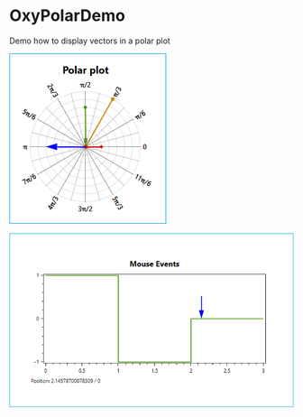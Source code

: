 # OxyPolarDemo
Demo how to display vectors in a polar plot

![PolarDemo](PolarDemo.bmp)

![MouseDemo](MouseDemo.bmp)
